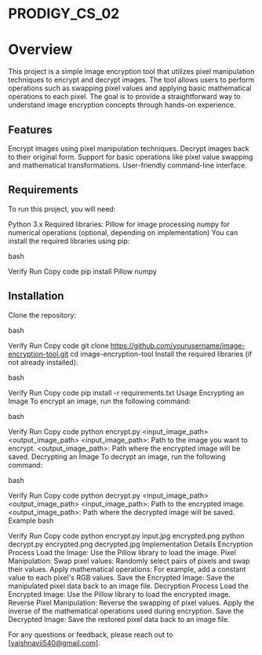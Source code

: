 # PRODIGY_CS_02
# Overview
This project is a simple image encryption tool that utilizes pixel manipulation techniques to encrypt and decrypt images. The tool allows users to perform operations such as swapping pixel values and applying basic mathematical operations to each pixel. The goal is to provide a straightforward way to understand image encryption concepts through hands-on experience.

## Features
Encrypt images using pixel manipulation techniques.
Decrypt images back to their original form.
Support for basic operations like pixel value swapping and mathematical transformations.
User-friendly command-line interface.

## Requirements
To run this project, you will need:

Python 3.x
Required libraries:
Pillow for image processing
numpy for numerical operations (optional, depending on implementation)
You can install the required libraries using pip:

bash

Verify
Run
Copy code
pip install Pillow numpy

## Installation
Clone the repository:

bash

Verify
Run
Copy code
git clone https://github.com/yourusername/image-encryption-tool.git
cd image-encryption-tool
Install the required libraries (if not already installed):

bash

Verify
Run
Copy code
pip install -r requirements.txt
Usage
Encrypting an Image
To encrypt an image, run the following command:

bash

Verify
Run
Copy code
python encrypt.py <input_image_path> <output_image_path>
<input_image_path>: Path to the image you want to encrypt.
<output_image_path>: Path where the encrypted image will be saved.
Decrypting an Image
To decrypt an image, run the following command:

bash

Verify
Run
Copy code
python decrypt.py <input_image_path> <output_image_path>
<input_image_path>: Path to the encrypted image.
<output_image_path>: Path where the decrypted image will be saved.
Example
bash

Verify
Run
Copy code
python encrypt.py input.jpg encrypted.png
python decrypt.py encrypted.png decrypted.jpg
Implementation Details
Encryption Process
Load the Image: Use the Pillow library to load the image.
Pixel Manipulation:
Swap pixel values: Randomly select pairs of pixels and swap their values.
Apply mathematical operations: For example, add a constant value to each pixel's RGB values.
Save the Encrypted Image: Save the manipulated pixel data back to an image file.
Decryption Process
Load the Encrypted Image: Use the Pillow library to load the encrypted image.
Reverse Pixel Manipulation:
Reverse the swapping of pixel values.
Apply the inverse of the mathematical operations used during encryption.
Save the Decrypted Image: Save the restored pixel data back to an image file.

For any questions or feedback, please reach out to [vaishnavii540@gmail.com].



